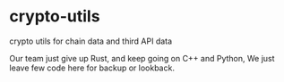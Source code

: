 # crypto-utils
crypto utils for chain data and third API data

Our team just give up Rust, and keep going on C++ and Python, We just leave few code here for backup or lookback.
